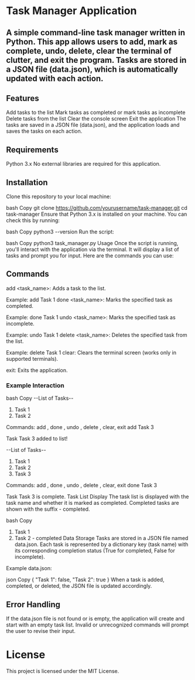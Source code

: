 # Task Manager Application
## A simple command-line task manager written in Python. This app allows users to add, mark as complete, undo, delete, clear the terminal of clutter, and exit the program. Tasks are stored in a JSON file (data.json), which is automatically updated with each action.

## Features
Add tasks to the list
Mark tasks as completed or mark tasks as incomplete
Delete tasks from the list
Clear the console screen
Exit the application
The tasks are saved in a JSON file (data.json), and the application loads and saves the tasks on each action.

## Requirements
Python 3.x
No external libraries are required for this application.

## Installation
Clone this repository to your local machine:

bash
Copy
git clone https://github.com/yourusername/task-manager.git
cd task-manager
Ensure that Python 3.x is installed on your machine. You can check this by running:

bash
Copy
python3 --version
Run the script:

bash
Copy
python3 task_manager.py
Usage
Once the script is running, you'll interact with the application via the terminal. It will display a list of tasks and prompt you for input. Here are the commands you can use:

## Commands
add <task_name>: Adds a task to the list.

Example: add Task 1
done <task_name>: Marks the specified task as completed.

Example: done Task 1
undo <task_name>: Marks the specified task as incomplete.

Example: undo Task 1
delete <task_name>: Deletes the specified task from the list.

Example: delete Task 1
clear: Clears the terminal screen (works only in supported terminals).

exit: Exits the application.

### Example Interaction
bash
Copy
--List of Tasks--
1. Task 1
2. Task 2

Commands: add <task>, done <task>, undo <task>, delete <task>, clear, exit
add Task 3

Task Task 3 added to list!

--List of Tasks--
1. Task 1
2. Task 2
3. Task 3

Commands: add <task>, done <task>, undo <task>, delete <task>, clear, exit
done Task 3

Task Task 3 is complete.
Task List Display
The task list is displayed with the task name and whether it is marked as completed. Completed tasks are shown with the suffix - completed.

bash
Copy
1. Task 1
2. Task 2 - completed
Data Storage
Tasks are stored in a JSON file named data.json. Each task is represented by a dictionary key (task name) with its corresponding completion status (True for completed, False for incomplete).

Example data.json:

json
Copy
{
    "Task 1": false,
    "Task 2": true
}
When a task is added, completed, or deleted, the JSON file is updated accordingly.

## Error Handling
If the data.json file is not found or is empty, the application will create and start with an empty task list.
Invalid or unrecognized commands will prompt the user to revise their input.

# License
This project is licensed under the MIT License.
